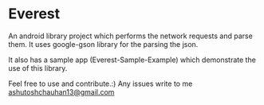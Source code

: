 Everest
=======

An android library project which performs the network requests and parse them. It uses google-gson library for the parsing the json.

It also has a sample app (Everest-Sample-Example) which demonstrate the use of this library.

Feel free to use and contribute.:)  Any issues write to me ashutoshchauhan13@gmail.com 
